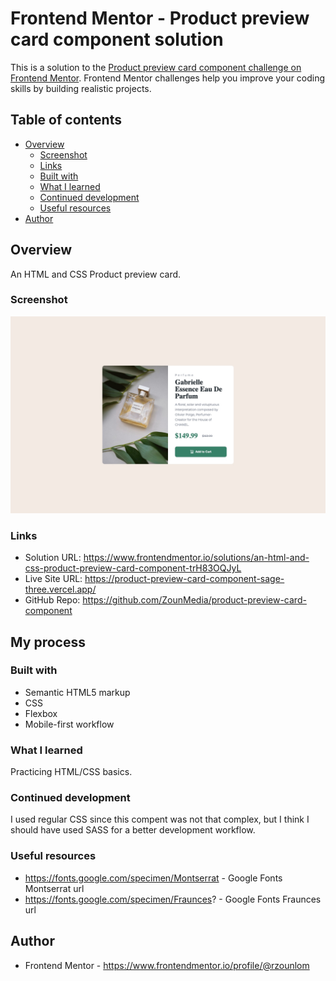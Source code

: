 # Frontend Mentor - Product preview card component solution

This is a solution to the [Product preview card component challenge on Frontend Mentor](https://www.frontendmentor.io/challenges/product-preview-card-component-GO7UmttRfa). Frontend Mentor challenges help you improve your coding skills by building realistic projects.

## Table of contents

- [Overview](#overview)
  - [Screenshot](#screenshot)
  - [Links](#links)
  - [Built with](#built-with)
  - [What I learned](#what-i-learned)
  - [Continued development](#continued-development)
  - [Useful resources](#useful-resources)
- [Author](#author)

## Overview

An HTML and CSS Product preview card.

### Screenshot

![](./assets/img/screenshot.jpeg)

### Links

- Solution URL: https://www.frontendmentor.io/solutions/an-html-and-css-product-preview-card-component-trH83OQJyL
- Live Site URL: https://product-preview-card-component-sage-three.vercel.app/
- GitHub Repo: https://github.com/ZounMedia/product-preview-card-component

## My process

### Built with

- Semantic HTML5 markup
- CSS
- Flexbox
- Mobile-first workflow

### What I learned

Practicing HTML/CSS basics.

### Continued development

I used regular CSS since this compent was not that complex, but I think I should have used SASS for a better development workflow.

### Useful resources

- https://fonts.google.com/specimen/Montserrat - Google Fonts Montserrat url
- https://fonts.google.com/specimen/Fraunces? - Google Fonts Fraunces url

## Author

- Frontend Mentor - https://www.frontendmentor.io/profile/@rzounlom
